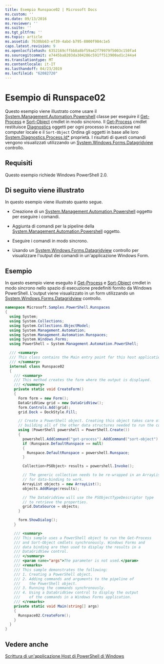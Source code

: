 ```yaml
---
title: Esempio Runspace02 | Microsoft Docs
ms.custom: ''
ms.date: 09/13/2016
ms.reviewer: ''
ms.suite: ''
ms.tgt_pltfrm: ''
ms.topic: article
ms.assetid: 7630bb63-ef39-4abd-b795-8000f984c1e5
caps.latest.revision: 9
ms.openlocfilehash: 6352169cffbb8a8bf59a42f79979f5003c150fa4
ms.sourcegitcommit: e7445ba8203da304286c591ff513900ad1c244a4
ms.translationtype: MT
ms.contentlocale: it-IT
ms.lasthandoff: 04/23/2019
ms.locfileid: "62082720"
---
```

# <a name="runspace02-sample"></a>Esempio di Runspace02

Questo esempio viene illustrato come usare il [System.Management.Automation.Powershell](/dotnet/api/system.management.automation.powershell) classe per eseguire il [Get-Process](/powershell/module/Microsoft.PowerShell.Management/Get-Process) e [Sort-Object](/powershell/module/Microsoft.PowerShell.Utility/Sort-Object) cmdlet in modo sincrono. Il [Get-Process](/powershell/module/Microsoft.PowerShell.Management/Get-Process) cmdlet restituisce [Diagnostics](/dotnet/api/System.Diagnostics.Process) oggetti per ogni processo in esecuzione nel computer locale e il `Sort-Object` Ordina gli oggetti in base alle loro [ System.Diagnostics.Process.Id*](/dotnet/api/System.Diagnostics.Process.Id) proprietà. I risultati di questi comandi vengono visualizzati utilizzando un [System.Windows.Forms.Datagridview](/dotnet/api/System.Windows.Forms.DataGridView) controllo.

## <a name="requirements"></a>Requisiti

Questo esempio richiede Windows PowerShell 2.0.

## <a name="demonstrates"></a>Di seguito viene illustrato

In questo esempio viene illustrato quanto segue.

- Creazione di un [System.Management.Automation.Powershell](/dotnet/api/system.management.automation.powershell) oggetto per eseguire i comandi.

- Aggiunta di comandi per la pipeline della [System.Management.Automation.Powershell](/dotnet/api/system.management.automation.powershell) oggetto.

- Eseguire i comandi in modo sincrono.

- Usando un [System.Windows.Forms.Datagridview](/dotnet/api/System.Windows.Forms.DataGridView) controllo per visualizzare l'output dei comandi in un'applicazione Windows Form.

## <a name="example"></a>Esempio

In questo esempio viene eseguito il [Get-Process](/powershell/module/Microsoft.PowerShell.Management/Get-Process) e [Sort-Object](/powershell/module/Microsoft.PowerShell.Utility/Sort-Object) cmdlet in modo sincrono nello spazio di esecuzione predefiniti fornito da Windows PowerShell. L'output viene visualizzato in un form utilizzando un [System.Windows.Forms.Datagridview](/dotnet/api/System.Windows.Forms.DataGridView) controllo.

```csharp
namespace Microsoft.Samples.PowerShell.Runspaces
{
  using System;
  using System.Collections;
  using System.Collections.ObjectModel;
  using System.Management.Automation;
  using System.Management.Automation.Runspaces;
  using System.Windows.Forms;
  using PowerShell = System.Management.Automation.PowerShell;

  /// <summary>
  /// This class contains the Main entry point for this host application.
  /// </summary>
  internal class Runspace02
  {
    /// <summary>
    /// This method creates the form where the output is displayed.
    /// </summary>
    private static void CreateForm()
    {
      Form form = new Form();
      DataGridView grid = new DataGridView();
      form.Controls.Add(grid);
      grid.Dock = DockStyle.Fill;

      // Create a PowerShell object. Creating this object takes care of
      // building all of the other data structures needed to run the command.
      using (PowerShell powershell = PowerShell.Create())
      {
        powershell.AddCommand("get-process").AddCommand("sort-object").AddArgument("ID");
        if (Runspace.DefaultRunspace == null)
        {
          Runspace.DefaultRunspace = powershell.Runspace;
        }

        Collection<PSObject> results = powershell.Invoke();

        // The generic collection needs to be re-wrapped in an ArrayList
        // for data-binding to work.
        ArrayList objects = new ArrayList();
        objects.AddRange(results);

        // The DataGridView will use the PSObjectTypeDescriptor type
        // to retrieve the properties.
        grid.DataSource = objects;
      }

      form.ShowDialog();
    }

    /// <summary>
    /// This sample uses a PowerShell object to run the Get-Process
    /// and Sort-Object cmdlets synchronously. Windows Forms and
    /// data binding are then used to display the results in a
    /// DataGridView control.
    /// </summary>
    /// <param name="args">The parameter is not used.</param>
    /// <remarks>
    /// This sample demonstrates the following:
    /// 1. Creating a PowerShell object.
    /// 2. Adding commands and arguments to the pipeline of
    ///    the PowerShell object.
    /// 3. Running the commands synchronously.
    /// 4. Using a DataGridView control to display the output
    ///    of the commands in a Windows Forms application.
    /// </remarks>
    private static void Main(string[] args)
    {
      Runspace02.CreateForm();
    }
  }
}
```

## <a name="see-also"></a>Vedere anche

[Scrittura di un'applicazione Host di PowerShell di Windows](./writing-a-windows-powershell-host-application.md)